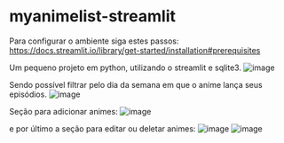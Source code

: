 # myanimelist-streamlit
Para configurar o ambiente siga estes passos: https://docs.streamlit.io/library/get-started/installation#prerequisites

Um pequeno projeto em python, utilizando o streamlit e sqlite3.
![image](https://github.com/joaovictorlernermartins/myanimelist-streamlit/assets/81587343/5d5b7f73-ee0b-489d-b700-875a380d1b12)

Sendo possível filtrar pelo dia da semana em que o anime lança seus episódios.
![image](https://github.com/joaovictorlernermartins/myanimelist-streamlit/assets/81587343/02eee193-f5fb-4526-b9bc-b28be5594f87)

Seção para adicionar animes:
![image](https://github.com/joaovictorlernermartins/myanimelist-streamlit/assets/81587343/378b848f-5bff-4a0d-a616-709c6a742f55)

e por último a seção para editar ou deletar animes:
![image](https://github.com/joaovictorlernermartins/myanimelist-streamlit/assets/81587343/f5fcbacd-ce6b-4bec-ae91-62ad643bcbbe)
![image](https://github.com/joaovictorlernermartins/myanimelist-streamlit/assets/81587343/74c552ee-e8f0-4c22-a923-bf01bf0a4fde)
